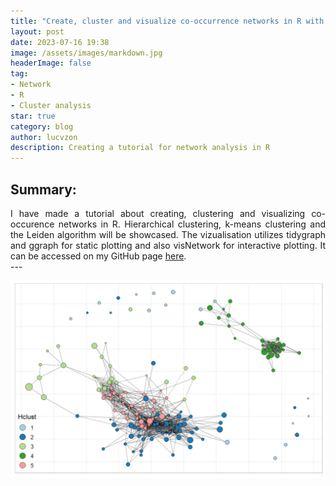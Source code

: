```yaml
---
title: "Create, cluster and visualize co-occurrence networks in R with igraph and ggraph"
layout: post
date: 2023-07-16 19:38
image: /assets/images/markdown.jpg
headerImage: false
tag:
- Network
- R
- Cluster analysis
star: true
category: blog
author: lucvzon
description: Creating a tutorial for network analysis in R
---
```


## Summary:
<div style='text-align: justify;'>
I have made a tutorial about creating, clustering and visualizing co-occurence networks in R. Hierarchical clustering, k-means clustering and the Leiden algorithm will be showcased. The vizualisation utilizes tidygraph and ggraph for static plotting and also visNetwork for interactive plotting. It can be accessed on my GitHub page <a href="https://lucvzon.github.io/networks-in-R/" target="_blank">here</a>.
</div>
---

![image](/assets/images/hclust_network.png)

